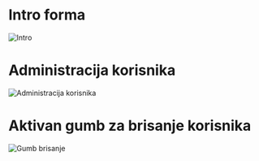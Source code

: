 # Intro forma
![Intro](https://user-images.githubusercontent.com/67763924/174088800-6b11b7c3-d066-45ca-977e-b9911be31236.png)

# Administracija korisnika
![Administracija korisnika](https://user-images.githubusercontent.com/67763924/174088836-70c9b7b1-bcc3-4e94-ba09-9b502e418a7a.png)

# Aktivan gumb za brisanje korisnika
![Gumb brisanje](https://user-images.githubusercontent.com/67763924/174096991-579ab6ef-afe6-4630-b557-4b6b00b2b5a8.png)

